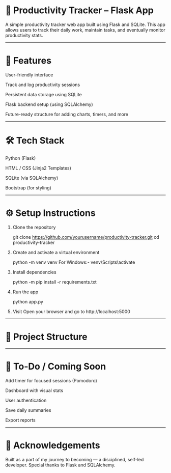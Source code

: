 # 🚀 Productivity Tracker – Flask App

A simple productivity tracker web app built using Flask and SQLite. This app allows users to track their daily work, maintain tasks, and eventually monitor productivity stats.


---

# 📌 Features 

User-friendly interface

Track and log productivity sessions

Persistent data storage using SQLite

Flask backend setup (using SQLAlchemy)

Future-ready structure for adding charts, timers, and more



---

# 🛠️ Tech Stack

Python (Flask)

HTML / CSS (Jinja2 Templates)

SQLite (via SQLAlchemy)

Bootstrap (for styling)



---

 # ⚙️ Setup Instructions

1. Clone the repository

    git clone https://github.com/yourusername/productivity-tracker.git
    cd productivity-tracker


2. Create and activate a virtual environment

    python -m venv venv
    For Windows:-
    venv\Scripts\activate


3. Install dependencies

    python -m pip install -r requirements.txt


4. Run the app

    python app.py


5. Visit
    Open your browser and go to http://localhost:5000




---

# 📁 Project Structure
---

# 🧠 To-Do / Coming Soon

Add timer for focused sessions (Pomodoro)

Dashboard with visual stats

User authentication

Save daily summaries

Export reports



---

# 🙌 Acknowledgements

Built as a part of my journey to becoming — a disciplined, self-led developer.
Special thanks to Flask and SQLAlchemy.
     